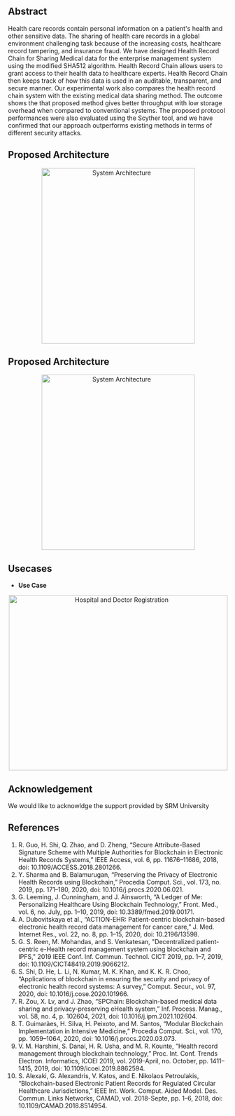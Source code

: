 

## Abstract 
Health care records contain personal information on a patient's health and other sensitive data. The sharing of health care records in a global environment challenging task because of the increasing costs, healthcare record tampering, and insurance fraud. We have designed Health Record Chain for Sharing Medical data for the enterprise management system using the modified SHA512 algorithm. Health Record Chain allows users to grant access to their health data to healthcare experts. Health Record Chain then keeps track of how this data is used in an auditable, transparent, and secure manner. Our experimental work also compares the health record chain system with the existing medical data sharing method. The outcome shows the that proposed method gives better throughput with low storage overhead when compared to conventional systems. The proposed protocol performances were also evaluated using the Scyther tool, and we have confirmed that our approach outperforms existing methods in terms of different security attacks.




## Proposed Architecture 
<p align="center">
<img src="https://github.com/nrmkarthi/Global-Medical-Record-Sharing/tree/main/Assests/System_Architecture/overview.jpg" alt="System Architecture" width="350" height="400">
</p>




## Proposed Architecture 
<p align="center">
<img src="Assets/System_Architecture/System_Architecture.png" alt="System Architecture" width="350" height="400">
</p>



## Usecases 
  - <b>Use Case</b>
  
  <p align="center">
  <img src="Assets/Usecases/use.png" alt="Hospital and Doctor Registration" width="500" height="400">
  </p>
  
 


## Acknowledgement
We would like to acknowldge the support provided by SRM University

## References
1.	R. Guo, H. Shi, Q. Zhao, and D. Zheng, “Secure Attribute-Based Signature Scheme with Multiple Authorities for Blockchain in Electronic Health Records Systems,” IEEE Access, vol. 6, pp. 11676–11686, 2018, doi: 10.1109/ACCESS.2018.2801266.
2.	Y. Sharma and B. Balamurugan, “Preserving the Privacy of Electronic Health Records using Blockchain,” Procedia Comput. Sci., vol. 173, no. 2019, pp. 171–180, 2020, doi: 10.1016/j.procs.2020.06.021.
3.	G. Leeming, J. Cunningham, and J. Ainsworth, “A Ledger of Me: Personalizing Healthcare Using Blockchain Technology,” Front. Med., vol. 6, no. July, pp. 1–10, 2019, doi: 10.3389/fmed.2019.00171.
4.	A. Dubovitskaya et al., “ACTION-EHR: Patient-centric blockchain-based electronic health record data management for cancer care,” J. Med. Internet Res., vol. 22, no. 8, pp. 1–15, 2020, doi: 10.2196/13598.
5.	G. S. Reen, M. Mohandas, and S. Venkatesan, "Decentralized patient-centric e-Health record management system using blockchain and IPFS," 2019 IEEE Conf. Inf. Commun. Technol. CICT 2019, pp. 1–7, 2019, doi: 10.1109/CICT48419.2019.9066212.
6.	S. Shi, D. He, L. Li, N. Kumar, M. K. Khan, and K. K. R. Choo, “Applications of blockchain in ensuring the security and privacy of electronic health record systems: A survey,” Comput. Secur., vol. 97, 2020, doi: 10.1016/j.cose.2020.101966.
7.	R. Zou, X. Lv, and J. Zhao, “SPChain: Blockchain-based medical data sharing and privacy-preserving eHealth system,” Inf. Process. Manag., vol. 58, no. 4, p. 102604, 2021, doi: 10.1016/j.ipm.2021.102604.
8.	T. Guimarães, H. Silva, H. Peixoto, and M. Santos, “Modular Blockchain Implementation in Intensive Medicine,” Procedia Comput. Sci., vol. 170, pp. 1059–1064, 2020, doi: 10.1016/j.procs.2020.03.073.
9.	V. M. Harshini, S. Danai, H. R. Usha, and M. R. Kounte, “Health record management through blockchain technology,” Proc. Int. Conf. Trends Electron. Informatics, ICOEI 2019, vol. 2019-April, no. October, pp. 1411–1415, 2019, doi: 10.1109/icoei.2019.8862594.
10.	 S. Alexaki, G. Alexandris, V. Katos, and E. Nikolaos Petroulakis, “Blockchain-based Electronic Patient Records for Regulated Circular Healthcare Jurisdictions,” IEEE Int. Work. Comput. Aided Model. Des. Commun. Links Networks, CAMAD, vol. 2018-Septe, pp. 1–6, 2018, doi: 10.1109/CAMAD.2018.8514954.


